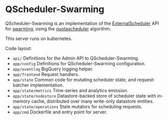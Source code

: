 # QScheduler-Swarming

QScheduler-Swarming is an implementation of the [ExternalScheduler](https://chromium.googlesource.com/infra/luci/luci-py/+/refs/heads/master/appengine/swarming/proto/api/plugin.proto) API for [swarming](https://chromium.googlesource.com/infra/luci/luci-py/+/refs/heads/master/appengine/swarming/), using the [quotascheduler](https://chromium.googlesource.com/infra/infra/+/refs/heads/master/go/src/infra/qscheduler/qslib/) algorithm.

This server runs on kubernetes.

Code layout:

- `api/`            Definitions for the Admin API to QScheduler-Swarming.
- `app/config`      Definitions for QScheduler-Swarming configuration.
- `app/eventlog`    BigQuery logging helper.
- `app/frontend`    Request handlers.
- `app/state`       Common code for mutating scheduler state, and request-batcher implementation.
- `app/state/metrics`       Time-series and analytics emission.
- `app/state/nodestore`     Datastore-backed store of scheduler state with in-memory cache, distributed over many write-only datastore entities.
- `app/state/operations`    State mutators for scheduling requests.
- `app/cmd`         Dockerfile and entry point for server.
